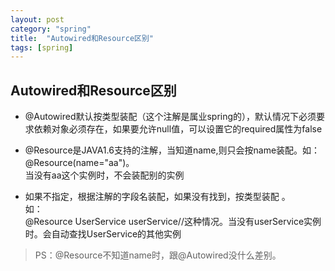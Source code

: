 ```yaml
---
layout: post
category: "spring"
title:  "Autowired和Resource区别"
tags: [spring]
---
```

## Autowired和Resource区别 ##




- @Autowired默认按类型装配（这个注解是属业spring的），默认情况下必须要求依赖对象必须存在，如果要允许null值，可以设置它的required属性为false  

<!-- more -->

- @Resource是JAVA1.6支持的注解，当知道name,则只会按name装配。如：
@Resource(name="aa")。  
当没有aa这个实例时，不会装配别的实例  



- 如果不指定，根据注解的字段名装配，如果没有找到，按类型装配 。  
如：  
@Resource
UserService userService//这种情况。当没有userService实例时。会自动查找UserService的其他实例



> PS：@Resource不知道name时，跟@Autowired没什么差别。